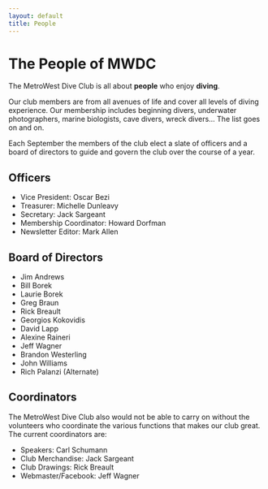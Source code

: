```yaml
---
layout: default
title: People
---
```


# The People of MWDC

The MetroWest Dive Club is all about **people** who enjoy **diving**.

Our club members are from all avenues of life and cover all levels of
diving experience. Our membership includes beginning divers,
underwater photographers, marine biologists, cave divers, wreck
divers... The list goes on and on.

Each September the members of the club elect a slate of officers and a
board of directors to guide and govern the club over the course of a
year.

## Officers

- Vice President: Oscar Bezi
- Treasurer: Michelle Dunleavy
- Secretary: Jack Sargeant
- Membership Coordinator: Howard Dorfman
- Newsletter Editor: Mark Allen

## Board of Directors

- Jim Andrews
- Bill Borek
- Laurie Borek
- Greg Braun
- Rick Breault
- Georgios Kokovidis
- David Lapp
- Alexine Raineri
- Jeff Wagner
- Brandon Westerling
- John Williams
- Rich Palanzi (Alternate)

## Coordinators

The MetroWest Dive Club also would not be able to carry on without the
volunteers who coordinate the various functions that makes our club great. The
current coordinators are:

- Speakers: Carl Schumann
- Club Merchandise: Jack Sargeant
- Club Drawings: Rick Breault
- Webmaster/Facebook: Jeff Wagner

